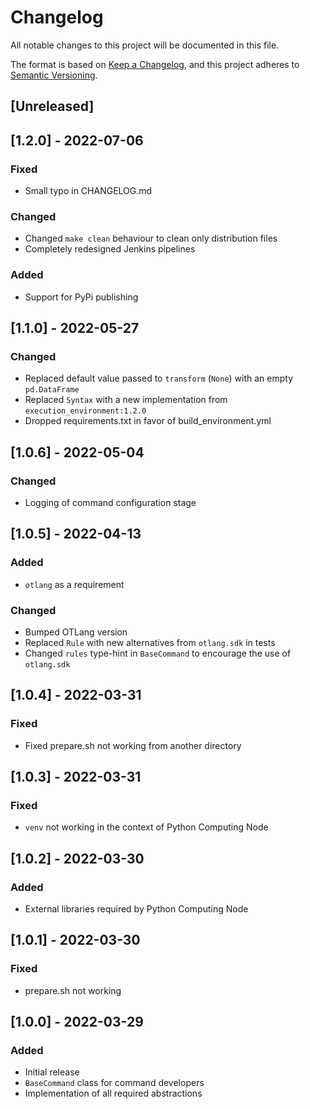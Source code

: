 # Changelog
All notable changes to this project will be documented in this file.

The format is based on [Keep a Changelog](https://keepachangelog.com/en/1.0.0/),
and this project adheres to [Semantic Versioning](https://semver.org/spec/v2.0.0.html).

## [Unreleased]

## [1.2.0] - 2022-07-06
### Fixed
- Small typo in CHANGELOG.md
### Changed
- Changed `make clean` behaviour to clean only distribution files
- Completely redesigned Jenkins pipelines
### Added
- Support for PyPi publishing

## [1.1.0] - 2022-05-27
### Changed
- Replaced default value passed to `transform` (`None`) with an empty `pd.DataFrame`
- Replaced `Syntax` with a new implementation from `execution_environment:1.2.0`
- Dropped requirements.txt in favor of build_environment.yml

## [1.0.6] - 2022-05-04
### Changed
- Logging of command configuration stage

## [1.0.5] - 2022-04-13
### Added
- `otlang` as a requirement
### Changed
- Bumped OTLang version
- Replaced `Rule` with new alternatives from `otlang.sdk` in tests
- Changed `rules` type-hint in `BaseCommand` to encourage the use of `otlang.sdk`

## [1.0.4] - 2022-03-31
### Fixed
- Fixed prepare.sh not working from another directory

## [1.0.3] - 2022-03-31
### Fixed
- `venv` not working in the context of Python Computing Node

## [1.0.2] - 2022-03-30
### Added
- External libraries required by Python Computing Node

## [1.0.1] - 2022-03-30
### Fixed
- prepare.sh not working

## [1.0.0] - 2022-03-29
### Added
- Initial release
- `BaseCommand` class for command developers
- Implementation of all required abstractions
